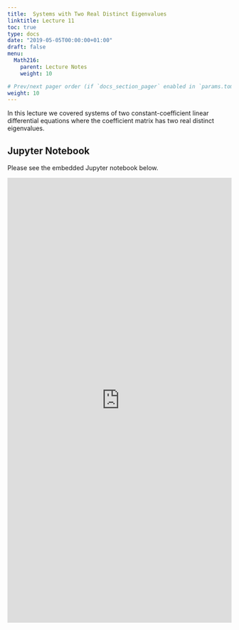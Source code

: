 ```yaml
---
title:  Systems with Two Real Distinct Eigenvalues
linktitle: Lecture 11
toc: true
type: docs
date: "2019-05-05T00:00:00+01:00"
draft: false
menu:
  Math216:
    parent: Lecture Notes
    weight: 10

# Prev/next pager order (if `docs_section_pager` enabled in `params.toml`)
weight: 10
---
```

In this lecture we covered systems of two constant-coefficient linear differential equations where the coefficient matrix has two real distinct eigenvalues.

## Jupyter Notebook
Please see the embedded Jupyter notebook below.

<iframe
      src="https://nbviewer.jupyter.org/github/bilman/Math216ODE/blob/master/216Lecture11.ipynb?flush_cache=true"
      width="100%"
      height="1000px"
      style="border:none;">
    </iframe>
